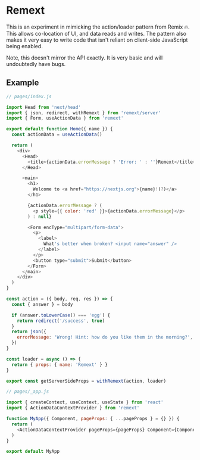 # Remext

This is an experiment in mimicking the action/loader pattern from Remix 🔥. This allows co-location of UI, and data reads and writes. The pattern also makes it very easy to write code that isn't reliant on client-side JavaScript being enabled.

Note, this doesn't mirror the API exactly. It is very basic and will undoubtedly have bugs.

## Example

```js
// pages/index.js

import Head from 'next/head'
import { json, redirect, withRemext } from 'remext/server'
import { Form, useActionData } from 'remext'

export default function Home({ name }) {
  const actionData = useActionData()

  return (
    <div>
      <Head>
        <title>{actionData.errorMessage ? 'Error: ' : ''}Remext</title>
      </Head>

      <main>
        <h1>
          Welcome to <a href="https://nextjs.org">{name}!(?)</a>
        </h1>

        {actionData.errorMessage ? (
          <p style={{ color: 'red' }}>{actionData.errorMessage}</p>
        ) : null}

        <Form encType="multipart/form-data">
          <p>
            <label>
              What's better when broken? <input name="answer" />
            </label>
          </p>
          <button type="submit">Submit</button>
        </Form>
      </main>
    </div>
  )
}

const action = ({ body, req, res }) => {
  const { answer } = body

  if (answer.toLowerCase() === 'egg') {
    return redirect('/success', true)
  }
  return json({
    errorMessage: 'Wrong! Hint: how do you like them in the morning?',
  })
}

const loader = async () => {
  return { props: { name: 'Remext' } }
}

export const getServerSideProps = withRemext(action, loader)
```

```js
// pages/_app.js

import { createContext, useContext, useState } from 'react'
import { ActionDataContextProvider } from 'remext'

function MyApp({ Component, pageProps: { ...pageProps } = {} }) {
  return (
    <ActionDataContextProvider pageProps={pageProps} Component={Component} />
  )
}

export default MyApp
```
